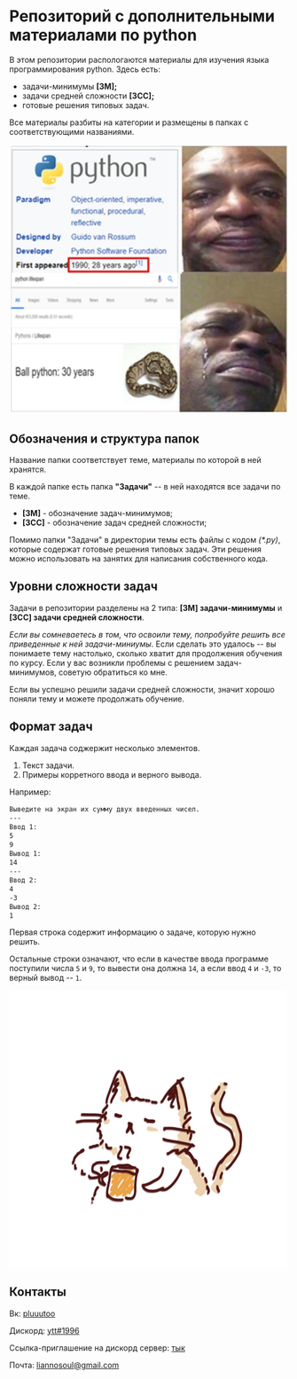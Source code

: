 # Репозиторий с дополнительными материалами по python

В этом репозитории распологаются материалы для изучения языка программирования python. Здесь есть:

- задачи-минимумы **[ЗМ];**
- задачи средней сложности  **[ЗСС];**
- готовые решения типовых задач.

Все материалы разбиты на категории и размещены в папках с соответствующими названиями.

![meme](md_images/python_lifespan_meme.png)

## Обозначения и структура папок
Название папки соответствует теме, материалы по которой в ней хранятся.

В каждой папке есть папка **"Задачи"** -- в ней находятся все задачи по теме.
* **[ЗМ]** - обозначение задач-минимумов;
* **[ЗСС]** - обозначение задач средней сложности;

Помимо папки "Задачи" в директории темы есть файлы с кодом _(*.py)_, которые содержат готовые решения типовых задач. Эти решения можно использовать на занятих для написания собственного кода.
## Уровни сложности задач
Задачи в репозитории разделены на 2 типа: **[ЗМ] задачи-минимумы** и **[ЗСС] задачи средней сложности**. 

_Если вы сомневаетесь в том, что освоили тему, попробуйте решить все приведенные к ней задачи-миниумы_. Если сделать это удалось -- вы понимаете тему настолько, сколько хватит для продолжения обучения по курсу. Если у вас возникли проблемы с решением задач-минимумов, советую обратиться ко мне.

Если вы успешно решили задачи средней сложности, значит хорошо поняли тему и можете продолжать обучение.

## Формат задач 
Каждая задача соджержит несколько элементов.

1. Текст задачи.
2. Примеры корретного ввода и верного вывода.

Например:
```
Выведите на экран их сумму двух введенных чисел.
---
Ввод 1:
5
9
Вывод 1:
14
---
Ввод 2:
4
-3
Вывод 2:
1
```

Первая строка содержит информацию о задаче, которую нужно решить. 

Остальные строки означают, что если в качестве ввода программе поступили числа ```5``` и ```9```, то вывести она должна ```14```, а если ввод ```4``` и ```-3```, то верный вывод -- ```1```.

![coffee cat](md_images/coffee_cat.gif)

## Контакты
Вк: [pluuutoo](http://vk.com/pluuutoo)

Дискорд: [ytt#1996]()

Ссылка-приглашение на дискорд сервер: [тык](https://discord.gg/mzcANHwNQx)

Почта: [liannosoul@gmail.com](mailto:liannosoul@gmail.com)
